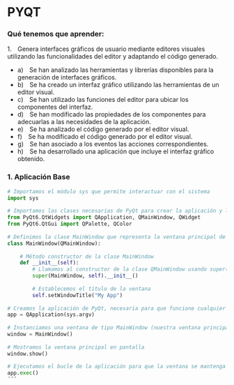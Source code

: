 # PYQT

### Qué tenemos que aprender:
1. Genera interfaces gráficos de usuario mediante editores visuales utilizando las funcionalidades del editor y adaptando el código generado.
* a) Se han analizado las herramientas y librerías disponibles para la generación de interfaces gráficos.
* b) Se ha creado un interfaz gráfico utilizando las herramientas de un editor visual.
* c) Se han utilizado las funciones del editor para ubicar los componentes del interfaz.
* d) Se han modificado las propiedades de los componentes para adecuarlas a las necesidades de la aplicación.
* e) Se ha analizado el código generado por el editor visual.
* f) Se ha modificado el código generado por el editor visual.
* g) Se han asociado a los eventos las acciones correspondientes.
* h) Se ha desarrollado una aplicación que incluye el interfaz gráfico obtenido.

### 1. Aplicación Base 

```python
# Importamos el módulo sys que permite interactuar con el sistema
import sys
 
# Importamos las clases necesarias de PyQt para crear la aplicación y la ventana principal
from PyQt6.QtWidgets import QApplication, QMainWindow, QWidget
from PyQt6.QtGui import QPalette, QColor
 
# Definimos la clase MainWindow que representa la ventana principal de nuestra aplicación
class MainWindow(QMainWindow):
    
    # Método constructor de la clase MainWindow
    def __init__(self):
        # Llamamos al constructor de la clase QMainWindow usando super()
        super(MainWindow, self).__init__()
 
        # Establecemos el título de la ventana
        self.setWindowTitle("My App")
 
# Creamos la aplicación de PyQt, necesaria para que funcione cualquier interfaz
app = QApplication(sys.argv)
 
# Instanciamos una ventana de tipo MainWindow (nuestra ventana principal)
window = MainWindow()
 
# Mostramos la ventana principal en pantalla
window.show()
 
# Ejecutamos el bucle de la aplicación para que la ventana se mantenga abierta hasta que el usuario la cierre
app.exec()
´´´
